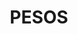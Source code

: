 ---
layout: post
title: PESOS
excerpt: "Guides related to using the syndication model called PESOS - Publish Elsewhere, Syndicate (to your) Own Site"
categories: browse
tags: [Sharing your content,Sub,PESOS]
primary_tag: Sharing your content
secondary_tag: PESOS
comments: false
share: true
identifier: sharing-your-content

---